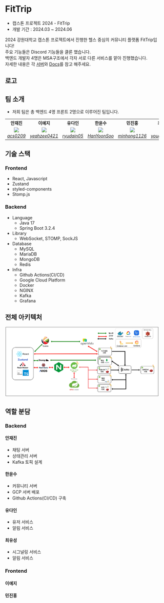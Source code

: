 # FitTrip

- 캡스톤 프로젝트 2024 - FitTrip
- 개발 기간 : 2024.03 ~ 2024.06

2024 강원대학교 캡스톤 프로젝트에서 진행한 헬스 중심의 커뮤니티 플랫폼 FitTrip입니다!<br>
주요 기능들은 Discord 기능들을 클론 했습니다.<br>
백엔드 개발자 4명은 MSA구조에서 각자 서로 다른 서비스를 맡아 진행했습니다.<br>
자세한 내용은 각 [서버](#역활-분담)와 [Docs](./docs/)를 참고 해주세요.

## 로고


## 팀 소개

- 저희 팀은 총 백엔드 4명 프론트 2명으로 이루어진 팀입니다.

<table align="center">
    <tr align="center">
        <td><B>안재진<B></td>
        <td><B>이예지<B></td>
        <td><B>유다인<B></td>
        <td><B>한윤수<B></td>
        <td><B>민진홍<B></td>
        <td><B>최유성<B></td>
    </tr>
    <tr align="center">
        <td>
            <img src="https://github.com/acs0209.png" style="max-width: 100px">
            <br>
            <a href="https://github.com/acs0209"><I>acs0209</I></a>
        </td>
        <td>
            <img src="https://github.com/yeahzee0421.png" style="max-width: 100px">
            <br>
            <a href="https://github.com/yeahzee0421"><I>yeahzee0421</I></a>
        </td>
        <td>
            <img src="https://github.com/ryudain05.png" style="max-width: 100px">
            <br>
            <a href="https://github.com/ryudain05"><I>ryudain05</I></a>
        </td>
        <td>
            <img src="https://github.com/HanYoonSoo.png" style="max-width: 100px">
            <br>
            <a href="https://github.com/HanYoonSoo"><I>HanYoonSoo</I></a>
        </td>
        <td>
          <img src="https://github.com/minhong1126.png" style="max-width: 100px">
            <br>
            <a href=https://github.com/minhong1126"><I>minhong1126</I></a>
        </td>
        <td>
            <img src="https://github.com/youcastle03.png" style="max-width: 100px">
            <br>
            <a href="https://github.com/youcastle03"><I>youcastle03</I></a>
        </td>
    </tr>
</table>

## 기술 스택

### Frontend

- React, Javascript
- Zustand
- styled-components
- Stomp.js

### Backend

- Language
  - Java 17
  - Spring Boot 3.2.4
- Library
  - WebSocket, STOMP, SockJS
- Database
  - MySQL
  - MariaDB
  - MongoDB
  - Redis
- Infra
  - Github Actions(CI/CD)
  - Google Cloud Platform
  - Docker
  - NGINX
  - Kafka
  - Grafana

## 전체 아키텍처

![image](./resources/FitTrip아키텍처.png)

## 역할 분담
### Backend
#### 안재진

- 채팅 서버
- 상태관리 서버
- Kafka 토픽 설계

#### 한윤수

- 커뮤니티 서버
- GCP 서버 배포
- Github Actions(CI/CD) 구축

#### 유다인

- 유저 서비스
- 알림 서비스

#### 최유성

- 시그널링 서비스
- 알림 서비스

### Frontend

#### 이예지

#### 민진홍
